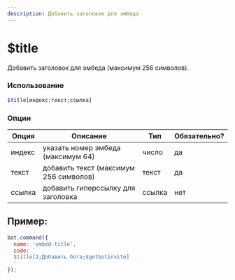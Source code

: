 ```yaml
---
description: Добавить заголовок для эмбеда
---
```


# $title

Добавить заголовок для эмбеда (максимум 256 символов).

### Использование
 
```php
$title[индекс;текст;ссылка]
```

### Опции


| Опция | Описание | Тип | Обязательно? |
|--------|-------------|------|----------|
| индекс | указать номер эмбеда (максимум 64) | число | да |
| текст | добавить текст (максимум 256 символов) | текст | да |
| ссылка | добавить гиперссылку для заголовка | ссылка | нет |


## Пример:

```javascript
bot.command({
  name: 'embed-title',
  code: `
  $title[1;Добавить бота;$getbotinvite]
  `
});
```
